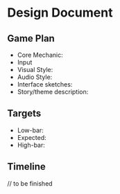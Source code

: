 # Design Document

## Game Plan 
* Core Mechanic:  
* Input 
* Visual Style:
* Audio Style:
* Interface sketches:
* Story/theme description:

## Targets
* Low-bar:
* Expected:
* High-bar: 

## Timeline 


// to be finished 
